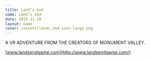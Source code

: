 ```yaml
---
title: Land’s end
name: Land’s end
date: 2015-11-10
layout: Game
cover: /assets/lands_end-icon-large.png
---
```


A VR ADVENTURE FROM THE CREATORS OF MONUMENT VALLEY.

[www.landsendgame.com](http://www.landsendgame.com/)

